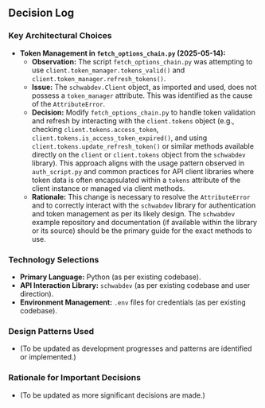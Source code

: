 ## Decision Log

### Key Architectural Choices

*   **Token Management in `fetch_options_chain.py` (2025-05-14):**
    *   **Observation:** The script `fetch_options_chain.py` was attempting to use `client.token_manager.tokens_valid()` and `client.token_manager.refresh_tokens()`.
    *   **Issue:** The `schwabdev.Client` object, as imported and used, does not possess a `token_manager` attribute. This was identified as the cause of the `AttributeError`.
    *   **Decision:** Modify `fetch_options_chain.py` to handle token validation and refresh by interacting with the `client.tokens` object (e.g., checking `client.tokens.access_token`, `client.tokens.is_access_token_expired()`, and using `client.tokens.update_refresh_token()` or similar methods available directly on the `client` or `client.tokens` object from the `schwabdev` library). This approach aligns with the usage pattern observed in `auth_script.py` and common practices for API client libraries where token data is often encapsulated within a `tokens` attribute of the client instance or managed via client methods.
    *   **Rationale:** This change is necessary to resolve the `AttributeError` and to correctly interact with the `schwabdev` library for authentication and token management as per its likely design. The `schwabdev` example repository and documentation (if available within the library or its source) should be the primary guide for the exact methods to use.

### Technology Selections

*   **Primary Language:** Python (as per existing codebase).
*   **API Interaction Library:** `schwabdev` (as per existing codebase and user direction).
*   **Environment Management:** `.env` files for credentials (as per existing codebase).

### Design Patterns Used

*   (To be updated as development progresses and patterns are identified or implemented.)

### Rationale for Important Decisions

*   (To be updated as more significant decisions are made.)
